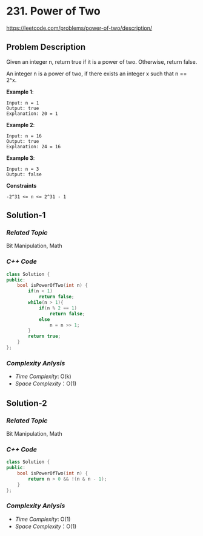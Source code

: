 # 231. Power of Two
https://leetcode.com/problems/power-of-two/description/

## Problem Description

Given an integer n, return true if it is a power of two. Otherwise, return false.

An integer n is a power of two, if there exists an integer x such that n == 2^x.


**Example 1**:
```
Input: n = 1
Output: true
Explanation: 20 = 1
```
**Example 2**:
```
Input: n = 16
Output: true
Explanation: 24 = 16
```
**Example 3**:
```
Input: n = 3
Output: false
```

**Constraints**
```
-2^31 <= n <= 2^31 - 1
```

## Solution-1

### _Related Topic_
   Bit Manipulation, Math
   
### _C++ Code_
```cpp
class Solution {
public:
    bool isPowerOfTwo(int n) {
        if(n < 1)
            return false;
        while(n > 1){
            if(n % 2 == 1)
                return false;
            else
                n = n >> 1;
        }
        return true;
    }
};
```

### _Complexity Anlysis_
- _Time Complexity_: O(k)
- _Space Complexity_：O(1)

## Solution-2

### _Related Topic_
   Bit Manipulation, Math
   
### _C++ Code_
```cpp
class Solution {
public:
    bool isPowerOfTwo(int n) {
        return n > 0 && !(n & n - 1);
    }
};
```

### _Complexity Anlysis_
- _Time Complexity_: O(1)
- _Space Complexity_：O(1)
